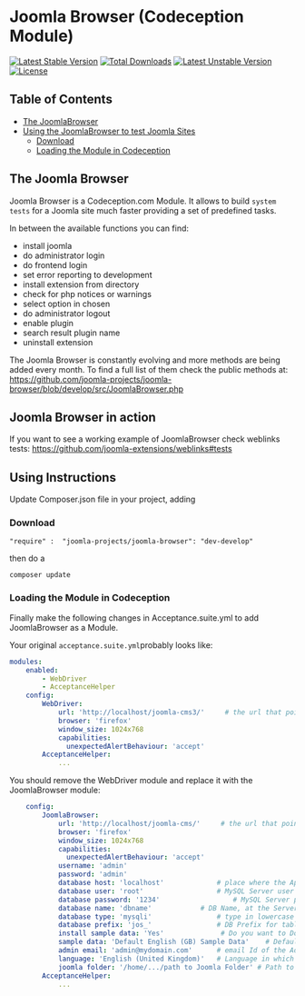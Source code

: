 # Joomla Browser (Codeception Module)
[![Latest Stable Version](https://poser.pugx.org/joomla-projects/joomla-browser/v/stable)](https://packagist.org/packages/joomla-projects/joomla-browser) [![Total Downloads](https://poser.pugx.org/joomla-projects/joomla-browser/downloads)](https://packagist.org/packages/joomla-projects/joomla-browser) [![Latest Unstable Version](https://poser.pugx.org/joomla-projects/joomla-browser/v/unstable)](https://packagist.org/packages/joomla-projects/joomla-browser) [![License](https://poser.pugx.org/joomla-projects/joomla-browser/license)](https://packagist.org/packages/joomla-projects/joomla-browser)

## Table of Contents

* [The JoomlaBrowser](#the-joomla-browser)
* [Using the JoomlaBrowser to test Joomla Sites](#using-instructions)
  * [Download](#download)
  * [Loading the Module in Codeception](loading-the-module-in-codeception)

## The Joomla Browser
Joomla Browser is a Codeception.com Module. It allows to build `system tests` for a Joomla site much faster providing a set of predefined tasks. 

In between the available functions you can find:

* install joomla
* do administrator login
* do frontend login
* set error reporting to development
* install extension from directory
* check for php notices or warnings
* select option in chosen
* do administrator logout
* enable plugin
* search result plugin name
* uninstall extension

The Joomla Browser is constantly evolving and more methods are being added every month. 
To find a full list of them check the public methods at: https://github.com/joomla-projects/joomla-browser/blob/develop/src/JoomlaBrowser.php


## Joomla Browser in action
If you want to see a working example of JoomlaBrowser check weblinks tests: https://github.com/joomla-extensions/weblinks#tests

## Using Instructions
Update Composer.json file in your project, adding 

### Download

```
"require" :  "joomla-projects/joomla-browser": "dev-develop"
```
then do a
```
composer update 
```

### Loading the Module in Codeception

Finally make the following changes in Acceptance.suite.yml to add JoomlaBrowser as a Module. 

Your original `acceptance.suite.yml`probably looks like:

```yaml
modules:
    enabled:
        - WebDriver
        - AcceptanceHelper
    config:
        WebDriver:
            url: 'http://localhost/joomla-cms3/'     # the url that points to the joomla cms
            browser: 'firefox'
            window_size: 1024x768
            capabilities:
              unexpectedAlertBehaviour: 'accept'
        AcceptanceHelper:
            ...
```

You should remove the WebDriver module and replace it with the JoomlaBrowser module:

```yaml
    config:
        JoomlaBrowser:
            url: 'http://localhost/joomla-cms/'     # the url that points to the joomla installation at /tests/system/joomla-cms
            browser: 'firefox'
            window_size: 1024x768
            capabilities:
              unexpectedAlertBehaviour: 'accept'
            username: 'admin'
            password: 'admin'
            database host: 'localhost'             # place where the Application is Hosted #server Address
            database user: 'root'                  # MySQL Server user ID, usually root
            database password: '1234'                  # MySQL Server password, usually empty or root
            database name: 'dbname'            # DB Name, at the Server
            database type: 'mysqli'                # type in lowercase one of the options: MySQL\MySQLi\PDO
            database prefix: 'jos_'                # DB Prefix for tables
            install sample data: 'Yes'              # Do you want to Download the Sample Data Along with Joomla Installation, then keep it Yes
            sample data: 'Default English (GB) Sample Data'    # Default Sample Data
            admin email: 'admin@mydomain.com'      # email Id of the Admin
            language: 'English (United Kingdom)'   # Language in which you want the Application to be Installed
            joomla folder: '/home/.../path to Joomla Folder' # Path to Joomla installation where we execute the tests
        AcceptanceHelper:
            ...
```
